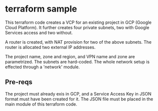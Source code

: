 # terraform sample
This terraform code creates a VCP for an existing project in GCP (Google Cloud Platform). It further creates four private subnets, two with Google Services access and two without.

A router is created, with NAT provision for two of the above subnets. The router is allocated two external IP addresses.

The project name, zone and region,  and VPN name and zone are parametrized. The subnets are hard-coded. The whole network setup is effected through a 'network' module.

## Pre-reqs
The project must already exis in GCP, and a Service Access Key in JSON format must have been created for it. The JSON file must be placed in the main module of this terraform code.
